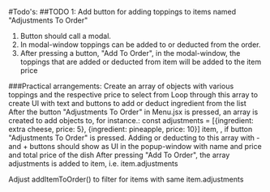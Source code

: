 #Todo's:
##TODO 1:
Add button for adding toppings to items named "Adjustments To Order"
1. Button should call a modal.
2. In modal-window toppings can be added to or deducted from the order.
3. After pressing a button, "Add To Order", in the modal-window, the toppings that are added or deducted from item will be added to the item price 

###Practical arrangements:
Create an array of objects with various toppings and the respective price to select from
Loop through this array to create UI with text and buttons to add or deduct ingredient from the list
After the button "Adjustments To Order" in Menu.jsx is pressed, an array is created to add objects to, for instance.:
    const adjustments = [{ingredient: extra cheese, price: 5}, {ingredient: pineapple, price: 10}] 
item, , if button "Adjustments To Order" is pressed.
Adding or deducting to this array with - and + buttons should show as UI in the popup-window with name and price and total price of the dish
After pressing "Add To Order", the array adjustments is added to item, i.e. item.adjustments

Adjust addItemToOrder() to filter for items with same item.adjustments




